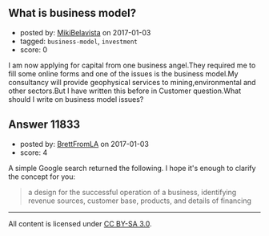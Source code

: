 ## What is business model?

- posted by: [MikiBelavista](https://stackexchange.com/users/2385436/mikibelavista) on 2017-01-03
- tagged: `business-model`, `investment`
- score: 0

I am now applying for capital from one business angel.They required me to fill some online forms and one of the issues is the business model.My consultancy will provide geophysical services to mining,environmental and other sectors.But I have written this before in Customer question.What should I write on business model issues?


## Answer 11833

- posted by: [BrettFromLA](https://stackexchange.com/users/2813127/brettfromla) on 2017-01-03
- score: 4

A simple Google search returned the following. I hope it's enough to clarify the concept for you:

> a design for the successful operation of a business, identifying revenue sources, customer base, products, and details of financing



---

All content is licensed under [CC BY-SA 3.0](https://creativecommons.org/licenses/by-sa/3.0/).
